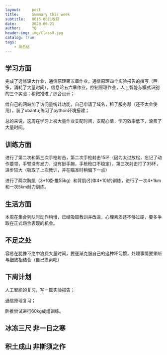 ```yaml
---
layout:     post
title:      Summary this week
subtitle:   0615-0621收获
date:       2020-06-21
author:     YQ
header-img: img/Class9.jpg
catalog: true
tags:
    - 周总结
---
```

## 学习方面
完成了选修课大作业，通信原理第五章作业，通信原理四个实验报告的撰写（巨多，消耗了大量时间），信息论五六章作业，控制原理作业，人工智能与模式识别的三个实验；稍微推进了综合设计；

给自己的网站加了访问量统计功能，自己申请了域名，租了服务器（还不太会使用），装了ubantu;练习了python环境搭建；

总的来说，这周在学习上被大量作业支配时间，支配心情，学习效率低下，浪费了大量时间。

## 训练方面

进行了第二次和第三次手枪射击，第二次手枪射击15环（因为太过放松，忘记了动作要领，手臂没有发力，没有挺手腕，手枪枪口不稳定），第三次射击打了35环，进步较大（吸取了上次教训，并在瞄准时稍偏下一点）

进行了两次胸肌（3\*10卧推55kg）和背肌(引体4\*10)的训练，进行了一次4\*1km和一次5km耐力训练。

## 生活方面

本周在集合列队时动作稍慢，已经吸取教训并改进，心理素质还不够过硬，要多争取在正式场合表现的机会。

## 不足之处

容易在犹豫不绝中浪费大量时间，要逐渐克服自己的这种坏习惯，处理事情要果断与细致相结合（自己摸索吧）

## 下周计划

人工智能的复习，写一篇实验报告；

通信原理复习；

卧推尝试进行60kg成组训练。

## 冰冻三尺 非一日之寒

## 积土成山 非斯须之作
